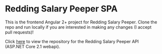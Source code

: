 # Redding Salary Peeper SPA

This is the frontend Angular 2+ project for Redding Salary Peeper. Clone the repo and run locally if you are interested in making any changes (I accept pull requests)!

Click [here](https://github.com/joey32793/ReddingSalaryPeeperAPI) to view the repository for the Redding Salary Peeper API (ASP.NET Core 2.1 webapi).
